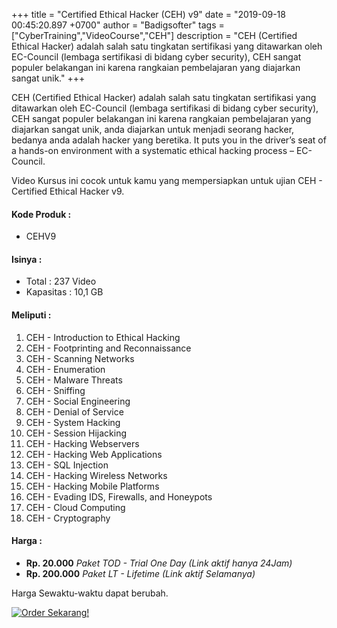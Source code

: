 +++
title = "Certified Ethical Hacker (CEH) v9"
date = "2019-09-18 00:45:20.897 +0700"
author = "Badigsofter"
tags = ["CyberTraining","VideoCourse","CEH"]
description = "CEH (Certified Ethical Hacker) adalah salah satu tingkatan sertifikasi yang ditawarkan oleh EC-Council (lembaga sertifikasi di bidang cyber security), CEH sangat populer belakangan ini karena rangkaian pembelajaran yang diajarkan sangat unik."
+++

CEH (Certified Ethical Hacker) adalah salah satu tingkatan sertifikasi yang ditawarkan oleh EC-Council (lembaga sertifikasi di bidang cyber security), CEH sangat populer belakangan ini karena rangkaian pembelajaran yang diajarkan sangat unik, anda diajarkan untuk menjadi seorang hacker, bedanya anda adalah hacker yang beretika. It puts you in the driver’s seat of a hands-on environment with a systematic ethical hacking process – EC-Council.

Video Kursus ini cocok untuk kamu yang mempersiapkan untuk ujian CEH - Certified Ethical Hacker v9.

#### Kode Produk :
- CEHV9

#### Isinya :
- Total : 237 Video
- Kapasitas : 10,1 GB

#### Meliputi :
1. CEH - Introduction to Ethical Hacking
2. CEH - Footprinting and Reconnaissance
3. CEH - Scanning Networks
4. CEH - Enumeration
5. CEH - Malware Threats
6. CEH - Sniffing
7. CEH - Social Engineering
8. CEH - Denial of Service
9. CEH - System Hacking
10. CEH - Session Hijacking
11. CEH - Hacking Webservers
12. CEH - Hacking Web Applications
13. CEH - SQL Injection
14. CEH - Hacking Wireless Networks
15. CEH - Hacking Mobile Platforms
16. CEH - Evading IDS, Firewalls, and Honeypots
17. CEH - Cloud Computing
18. CEH - Cryptography

#### Harga :

- **Rp. 20.000**  *Paket TOD - Trial One Day (Link aktif hanya 24Jam)*
- **Rp. 200.000** *Paket LT - Lifetime (Link aktif Selamanya)*

Harga Sewaktu-waktu dapat berubah.

[![Order Sekarang!](../../static/img/order.png)](../../prosedur-pemesanan/)
